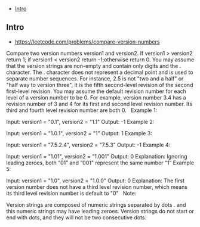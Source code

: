 - [Intro](#intro)

## Intro

- https://leetcode.com/problems/compare-version-numbers

Compare two version numbers version1 and version2.
If version1 > version2 return 1; if version1 < version2 return -1;otherwise return 0.
You may assume that the version strings are non-empty and contain only digits and the . character.
The . character does not represent a decimal point and is used to separate number sequences.
For instance, 2.5 is not "two and a half" or "half way to version three", it is the fifth second-level revision of the second first-level revision.
You may assume the default revision number for each level of a version number to be 0. For example, version number 3.4 has a revision number of 3 and 4 for its first and second level revision number. Its third and fourth level revision number are both 0.
 
Example 1:

Input: version1 = "0.1", version2 = "1.1"
Output: -1
Example 2:

Input: version1 = "1.0.1", version2 = "1"
Output: 1
Example 3:

Input: version1 = "7.5.2.4", version2 = "7.5.3"
Output: -1
Example 4:

Input: version1 = "1.01", version2 = "1.001"
Output: 0
Explanation: Ignoring leading zeroes, both “01” and “001" represent the same number “1”
Example 5:

Input: version1 = "1.0", version2 = "1.0.0"
Output: 0
Explanation: The first version number does not have a third level revision number, which means its third level revision number is default to "0"
 
Note:

Version strings are composed of numeric strings separated by dots . and this numeric strings may have leading zeroes. 
Version strings do not start or end with dots, and they will not be two consecutive dots.
